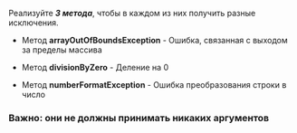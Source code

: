 Реализуйте ***3 метода***, чтобы в каждом из них получить разные исключения.

- Метод **arrayOutOfBoundsException** - Ошибка, связанная с выходом за пределы массива

- Метод **divisionByZero** - Деление на 0

- Метод **numberFormatException** - Ошибка преобразования строки в число

### Важно: они не должны принимать никаких аргументов